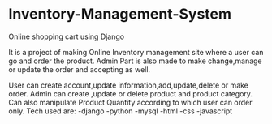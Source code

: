 # Inventory-Management-System
Online shopping cart using Django


It is a project of making Online Inventory management site where a user can go and order the product. Admin Part is also made to make change,manage or update the order and accepting as well.

User can create account,update information,add,update,delete or make order.
Admin can create ,update or delete product and product category. Can also manipulate Product Quantity according to which user can order only.
Tech used are:
-django
-python
-mysql
-html
-css
-javascript
